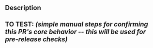 ## Description



## TO TEST: *(simple manual steps for confirming this PR's core behavior -- this will be used for pre-release checks)*


